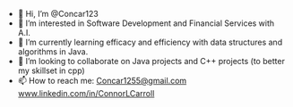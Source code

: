 - 👋 Hi, I’m @Concar123
- 👀 I’m interested in Software Development and Financial Services with A.I.
- 🌱 I’m currently learning efficacy and efficiency with data structures and algorithms in Java. 
- 💞️ I’m looking to collaborate on Java projects and C++ projects (to better my skillset in cpp)
- 📫 How to reach me: 
                  Concar1255@gmail.com
                  www.linkedin.com/in/ConnorLCarroll
<!---
Concar123/Concar123 is a ✨ special ✨ repository because its `README.md` (this file) appears on your GitHub profile.
You can click the Preview link to take a look at your changes.
--->

